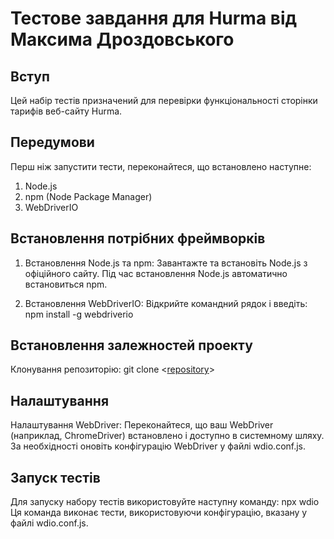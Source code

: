 # Тестове завдання для Hurma від Максима Дроздовського 

## Вступ
Цей набір тестів призначений для перевірки функціональності сторінки тарифів веб-сайту Hurma.

## Передумови
Перш ніж запустити тести, переконайтеся, що встановлено наступне:
1. Node.js
2. npm (Node Package Manager)
3. WebDriverIO
## Встановлення потрібних фреймворків
1. Встановлення Node.js та npm:
Завантажте та встановіть Node.js з офіційного сайту.
Під час встановлення Node.js автоматично встановиться npm.

2. Встановлення WebDriverIO:
Відкрийте командний рядок і введіть:
npm install -g webdriverio

## Встановлення залежностей проекту
Клонування репозиторію:
git clone <[repository]>

## Налаштування
Налаштування WebDriver:
Переконайтеся, що ваш WebDriver (наприклад, ChromeDriver) встановлено і доступно в системному шляху.
За необхідності оновіть конфігурацію WebDriver у файлі wdio.conf.js.
## Запуск тестів
Для запуску набору тестів використовуйте наступну команду:
npx wdio 
Ця команда виконає тести, використовуючи конфігурацію, вказану у файлі wdio.conf.js.


[repository]: https://github.com/drozdik29/testTaskHurm